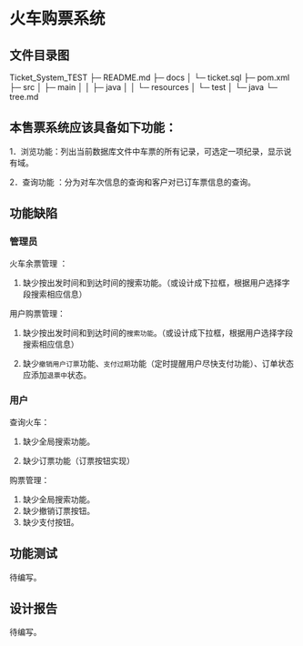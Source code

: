 # 火车购票系统 

## 文件目录图

Ticket_System_TEST
├─ README.md
├─ docs
│    └─ ticket.sql
├─ pom.xml
├─ src
│    ├─ main
│    │    ├─ java
│    │    └─ resources
│    └─ test
│           └─ java
└─ tree.md


## 本售票系统应该具备如下功能： 

1．浏览功能：列出当前数据库文件中车票的所有记录，可选定一项纪录，显示说有域。

 2．查询功能 ：分为对车次信息的查询和客户对已订车票信息的查询。

## 功能缺陷

### 管理员

火车余票管理 ： 

1. 缺少按出发时间和到达时间的搜索功能。（或设计成下拉框，根据用户选择字段搜索相应信息）



用户购票管理：

1. 缺少按出发时间和到达时间的`搜索功能`。（或设计成下拉框，根据用户选择字段搜索相应信息）

2. 缺少`撤销用户订票`功能、`支付过期`功能（定时提醒用户尽快支付功能）、订单状态应添加`退票中`状态。



### 用户

查询火车：

1. 缺少全局搜索功能。

2. 缺少订票功能（订票按钮实现）

购票管理：

1. 缺少全局搜索功能。
2. 缺少撤销订票按钮。
3. 缺少支付按钮。

## 功能测试

待编写。

## 设计报告

待编写。
